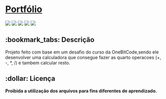 <h1><a href="https://mateussanches.vercel.app/"> Portfólio </a></h1>

<div style="display: inline_block" >

<img style="cursor: none" src="https://img.shields.io/badge/html5-%23E34F26.svg?style=for-the-badge&logo=html5&logoColor=white" />
<img style="cursor: none" src="https://img.shields.io/badge/css3-%231572B6.svg?style=for-the-badge&logo=css3&logoColor=white" />
<img style="cursor: none" src="https://img.shields.io/badge/javascript-%23323330.svg?style=for-the-badge&logo=javascript&logoColor=%23F7DF1E" />
<a href = "mailto:mateussanchesrodriguez@gmail.com"><img src="https://img.shields.io/badge/-Gmail-%23333?style=for-the-badge&logo=gmail&logoColor=white" target="_blank"></a>
<a href="https://www.linkedin.com/in/mateus-rodriguez/" target="_blank"><img src="https://img.shields.io/badge/-LinkedIn-%230077B5?style=for-the-badge&logo=linkedin&logoColor=white" target="_blank"></a>  
  
  
</div>

<div style="display: inline_block">
  


</div>

<h2>:bookmark_tabs: Descrição</h2>
<p>Projeto feito com base em um desafio do curso da OneBitCode,sendo ele desenvolver uma calculadora que consegue fazer as quarto operacoes (+, -, *, /) e tambem calcular resto.</p>

<h2>:dollar: Licença</h2>
<b>Proibida a utilização dos arquivos para fins diferentes de aprendizado.</b>
